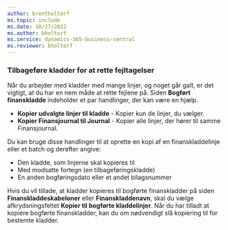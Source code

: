 ```yaml
---
author: brentholtorf
ms.topic: include
ms.date: 10/27/2022
ms.author: bholtorf
ms.service: dynamics-365-business-central
ms.reviewer: bholtorf
---
```


### Tilbageføre kladder for at rette fejltagelser

Når du arbejder med kladder med mange linjer, og noget går galt, er det vigtigt, at du har en nem måde at rette fejlene på. Siden **Bogført finanskladde** indeholder et par handlinger, der kan være en hjælp.

* **Kopier udvalgte linjer til kladde** - Kopier kun de linjer, du vælger.
* **Kopier Finansjournal til Journal** - Kopier alle linjer, der hører til samme Finansjournal.

Du kan bruge disse handlinger til at oprette en kopi af en finanskladdelinje eller et batch og derefter angive:

* Den kladde, som linjerne skal kopieres til
* Med modsatte fortegn (en tilbageføringskladde)
* En anden bogføringsdato eller et andet bilagsnummer

Hvis du vil tillade, at kladder kopieres til bogførte finanskladder på siden **Finanskladdeskabeloner** eller **Finanskladdenavn**, skal du vælge afkrydsningsfeltet **Kopier til bogførte kladdelinjer**. Når du har tilladt at kopiere bogførte finanskladder, kan du om nødvendigt slå kopiering til for bestemte kladder.